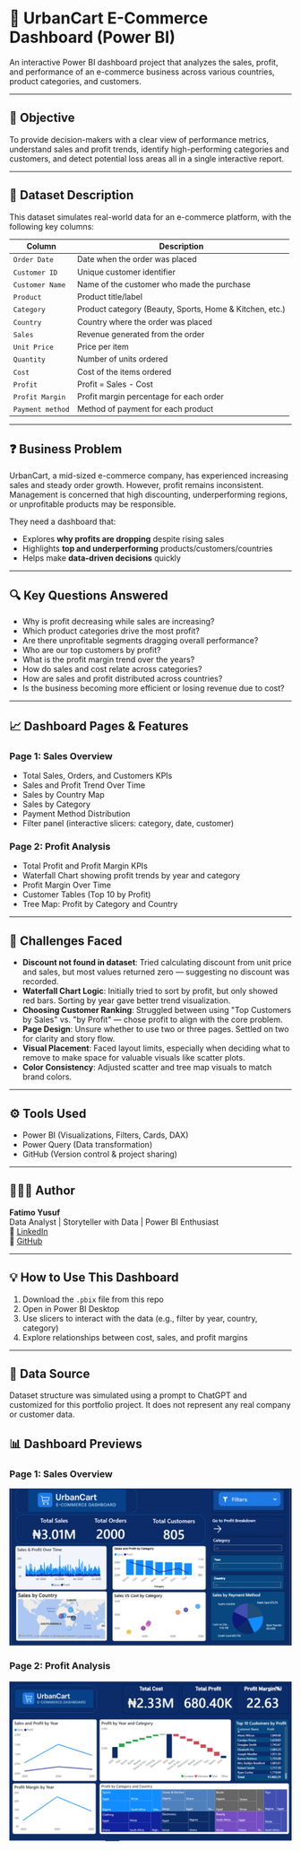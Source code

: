 # 🛒 UrbanCart E-Commerce Dashboard (Power BI)

An interactive Power BI dashboard project that analyzes the sales, profit, and performance of an e-commerce business across various countries, product categories, and customers.

---

## 🎯 Objective

To provide decision-makers with a clear view of performance metrics, understand sales and profit trends, identify high-performing categories and customers, and detect potential loss areas all in a single interactive report.

---

## 🧾 Dataset Description

This dataset simulates real-world data for an e-commerce platform, with the following key columns:

| Column           | Description                                                                 |
|------------------|-----------------------------------------------------------------------------|
| `Order Date`     | Date when the order was placed                                              |
| `Customer ID`    | Unique customer identifier                                                  |
| `Customer Name`  | Name of the customer who made the purchase                                  |
| `Product`        | Product title/label                                                         |
| `Category`       | Product category (Beauty, Sports, Home & Kitchen, etc.)                     |
| `Country`        | Country where the order was placed                                          |
| `Sales`          | Revenue generated from the order                                            |
| `Unit Price`     | Price per item                                                              |
| `Quantity`       | Number of units ordered                                                     |
| `Cost`           | Cost of the items ordered                                                   |
| `Profit`         | Profit = Sales - Cost                                                       |
| `Profit Margin`  | Profit margin percentage for each order                                     |
| `Payment method` | Method of payment for each product                                          |

---

## ❓ Business Problem

UrbanCart, a mid-sized e-commerce company, has experienced increasing sales and steady order growth. However, profit remains inconsistent. Management is concerned that high discounting, underperforming regions, or unprofitable products may be responsible.

They need a dashboard that:
- Explores **why profits are dropping** despite rising sales
- Highlights **top and underperforming** products/customers/countries
- Helps make **data-driven decisions** quickly

---

## 🔍 Key Questions Answered

- Why is profit decreasing while sales are increasing?
- Which product categories drive the most profit?
- Are there unprofitable segments dragging overall performance?
- Who are our top customers by profit?
- What is the profit margin trend over the years?
- How do sales and cost relate across categories?
- How are sales and profit distributed across countries?
- Is the business becoming more efficient or losing revenue due to cost?

---

## 📈 Dashboard Pages & Features

### Page 1: Sales Overview
- Total Sales, Orders, and Customers KPIs
- Sales and Profit Trend Over Time
- Sales by Country Map
- Sales by Category
- Payment Method Distribution
- Filter panel (interactive slicers: category, date, customer)

### Page 2: Profit Analysis
- Total Profit and Profit Margin KPIs
- Waterfall Chart showing profit trends by year and category
- Profit Margin Over Time
- Customer Tables (Top 10 by Profit)
- Tree Map: Profit by Category and Country

---

## 🧠 Challenges Faced

- **Discount not found in dataset**: Tried calculating discount from unit price and sales, but most values returned zero — suggesting no discount was recorded.
- **Waterfall Chart Logic**: Initially tried to sort by profit, but only showed red bars. Sorting by year gave better trend visualization.
- **Choosing Customer Ranking**: Struggled between using "Top Customers by Sales" vs. "by Profit" — chose profit to align with the core problem.
- **Page Design**: Unsure whether to use two or three pages. Settled on two for clarity and story flow.
- **Visual Placement**: Faced layout limits, especially when deciding what to remove to make space for valuable visuals like scatter plots.
- **Color Consistency**: Adjusted scatter and tree map visuals to match brand colors.

---

## ⚙️ Tools Used

- Power BI (Visualizations, Filters, Cards, DAX)
- Power Query (Data transformation)
- GitHub (Version control & project sharing)

---

## 🙋🏽‍♀️ Author

**Fatimo Yusuf**  
Data Analyst | Storyteller with Data | Power BI Enthusiast  
📌 [LinkedIn](https://www.linkedin.com/in/fatimo-yusuf-b8b7bb249)  
📌 [GitHub](https://github.com/FatimoYusuf)

---

## 💡 How to Use This Dashboard

1. Download the `.pbix` file from this repo
2. Open in Power BI Desktop
3. Use slicers to interact with the data (e.g., filter by year, country, category)
4. Explore relationships between cost, sales, and profit margins

---

## 📁 Data Source

Dataset structure was simulated using a prompt to ChatGPT and customized for this portfolio project. It does not represent any real company or customer data.


## 📊 Dashboard Previews

### Page 1: Sales Overview
![Dashboard Page 1](dashboard_page1.png)

### Page 2: Profit Analysis
![Dashboard Page 2](dashboard_page2.png)
